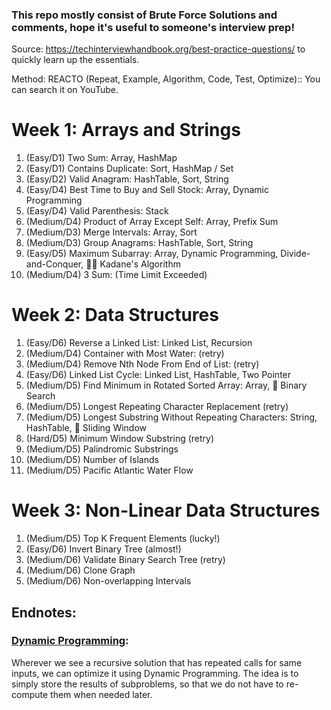 ### This repo mostly consist of Brute Force Solutions and comments, hope it's useful to someone's interview prep!

Source: https://techinterviewhandbook.org/best-practice-questions/ to quickly learn up the essentials.

Method: REACTO (Repeat, Example, Algorithm, Code, Test, Optimize):: You can search it on YouTube.

# Week 1: Arrays and Strings
1. (Easy/D1) Two Sum:                                Array, HashMap
2. (Easy/D1) Contains Duplicate:                     Sort, HashMap / Set
3. (Easy/D2) Valid Anagram:                          HashTable, Sort, String
4. (Easy/D4) Best Time to Buy and Sell Stock:        Array, Dynamic Programming
5. (Easy/D4) Valid Parenthesis:                      Stack
6. (Medium/D4) Product of Array Except Self:         Array, Prefix Sum
7. (Medium/D3) Merge Intervals:                      Array, Sort
8. (Medium/D3) Group Anagrams:                       HashTable, Sort, String
9. (Easy/D5) Maximum Subarray:                       Array, Dynamic Programming, Divide-and-Conquer, 🧙‍♂️ Kadane's Algorithm
10. (Medium/D4) 3 Sum:                               (Time Limit Exceeded)

# Week 2: Data Structures
1. (Easy/D6) Reverse a Linked List:                   Linked List, Recursion
2. (Medium/D4) Container with Most Water:             (retry)
3. (Medium/D4) Remove Nth Node From End of List:      (retry)
4. (Easy/D6) Linked List Cycle:                       Linked List, HashTable, Two Pointer
5. (Medium/D5) Find Minimum in Rotated Sorted Array:   Array, 🧙‍ Binary Search
6. (Medium/D5) Longest Repeating Character Replacement  (retry)
7. (Medium/D5) Longest Substring Without Repeating Characters: String, HashTable, 🧙‍ Sliding Window
8. (Hard/D5) Minimum Window Substring                 (retry)
9. (Medium/D5) Palindromic Substrings
10. (Medium/D5) Number of Islands
11. (Medium/D5) Pacific Atlantic Water Flow

# Week 3: Non-Linear Data Structures
1. (Medium/D5) Top K Frequent Elements                (lucky!)
2. (Easy/D6) Invert Binary Tree                       (almost!)
3. (Medium/D6) Validate Binary Search Tree            (retry)
4. (Medium/D6) Clone Graph
5. (Medium/D6) Non-overlapping Intervals

## Endnotes:
### [Dynamic Programming](https://www.geeksforgeeks.org/dynamic-programming/):
Wherever we see a recursive solution that has repeated calls for same inputs, we can optimize it using Dynamic Programming. The idea is to simply store the results of subproblems, so that we do not have to re-compute them when needed later.
